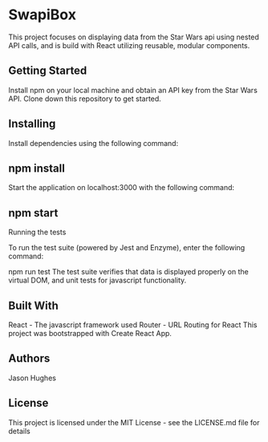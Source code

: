 # SwapiBox


This project focuses on displaying data from the Star Wars api using nested API calls, and is build with React utilizing reusable, modular components.


## Getting Started

Install npm on your local machine and obtain an API key from the Star Wars API. Clone down this repository to get started.

## Installing

Install dependencies using the following command:

## npm install
Start the application on localhost:3000 with the following command:

## npm start
Running the tests

To run the test suite (powered by Jest and Enzyme), enter the following command:

npm run test
The test suite verifies that data is displayed properly on the virtual DOM, and unit tests for javascript functionality.

## Built With

React - The javascript framework used
Router - URL Routing for React
This project was bootstrapped with Create React App.

## Authors
Jason Hughes


## License

This project is licensed under the MIT License - see the LICENSE.md file for details
